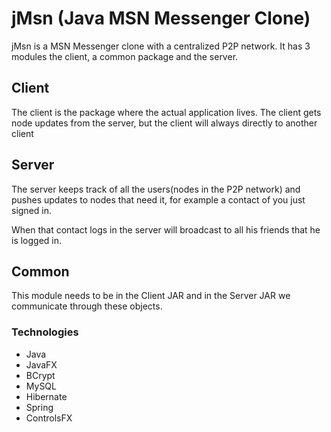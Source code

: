 # jMsn (Java MSN Messenger Clone)

jMsn is a MSN Messenger clone with a centralized P2P network. It has 3 modules the client, a common package and the server.

## Client
The client is the package where the actual application lives. The client gets node updates from the server, but the client will always directly to another client

## Server
The server keeps track of all the users(nodes in the P2P network) and pushes updates to nodes that need it, for example a contact of you just signed in.

When that contact logs in the server will broadcast to all his friends that he is logged in.

## Common
This module needs to be in the Client JAR and in the Server JAR we communicate through these objects.

### Technologies
- Java
- JavaFX
- BCrypt
- MySQL
- Hibernate
- Spring
- ControlsFX